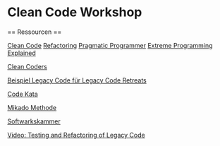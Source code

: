 Clean Code Workshop
=================


== Ressourcen ==

[Clean Code](http://www.amazon.de/gp/product/0132350882?ie=UTF8&camp=3206&creative=21426&creativeASIN=0132350882&linkCode=shr&tag=schauderhafte-21&=books-intl-de&qid=1377854002&sr=1-1&keywords=clean+code)
[Refactoring](http://www.amazon.de/gp/product/0201485672?ie=UTF8&camp=3206&creative=21426&creativeASIN=0201485672&linkCode=shr&tag=schauderhafte-21&=books-intl-de&qid=1377854050&sr=1-1&keywords=Refactoring)
[Pragmatic Programmer](http://www.amazon.de/gp/product/020161622X?ie=UTF8&camp=3206&creative=21426&creativeASIN=020161622X&linkCode=shr&tag=schauderhafte-21&=books-intl-de&qid=1377854100&sr=1-1&keywords=pragmatic+programmer)
[Extreme Programming Explained](http://www.amazon.de/gp/product/0321278658?ie=UTF8&camp=3206&creative=21426&creativeASIN=0321278658&linkCode=shr&tag=schauderhafte-21&=books-intl-de&qid=1377853897&sr=1-1&keywords=extreme+programming+explained)


[Clean Coders](http://www.clean-code-developer.de/)

[Beispiel Legacy Code für Legacy Code Retreats](https://github.com/jbrains/trivia)

[Code Kata](http://codekata.pragprog.com/2007/01/code_kata_backg.html#more)

[Mikado Methode](http://mikadomethod.org/)

[Softwarkskammer](http://www.softwerkskammer.org/)

[Video: Testing and Refactoring of Legacy Code](http://www.infoq.com/presentations/Testing-Refactoring-Legacy-Code) 



